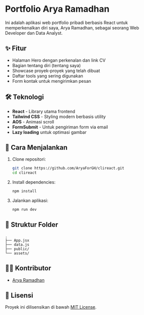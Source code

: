 # Portfolio Arya Ramadhan

Ini adalah aplikasi web portfolio pribadi berbasis React untuk memperkenalkan diri saya, Arya Ramadhan, sebagai seorang Web Developer dan Data Analyst.

## ✨ Fitur

- Halaman Hero dengan perkenalan dan link CV
- Bagian tentang diri (tentang saya)
- Showcase proyek-proyek yang telah dibuat
- Daftar tools yang sering digunakan
- Form kontak untuk mengirimkan pesan

## 🛠️ Teknologi

- **React** - Library utama frontend
- **Tailwind CSS** - Styling modern berbasis utility
- **AOS** - Animasi scroll
- **FormSubmit** - Untuk pengiriman form via email
- **Lazy loading** untuk optimasi gambar

## 🚀 Cara Menjalankan

1. Clone repositori:
   ```bash
   git clone https://github.com/AryaForGH/clireact.git
   cd clireact
   ```

2. Install dependencies:
   ```bash
   npm install
   ```

3. Jalankan aplikasi:
   ```bash
   npm run dev
   ```

## 📁 Struktur Folder

```
.
├── App.jsx
├── data.js
├── public/
└── assets/
```

## 🧑‍💻 Kontributor

- [Arya Ramadhan](mailto:github.yak@gmail.com)

## 📄 Lisensi

Proyek ini dilisensikan di bawah [MIT License](LICENSE).
